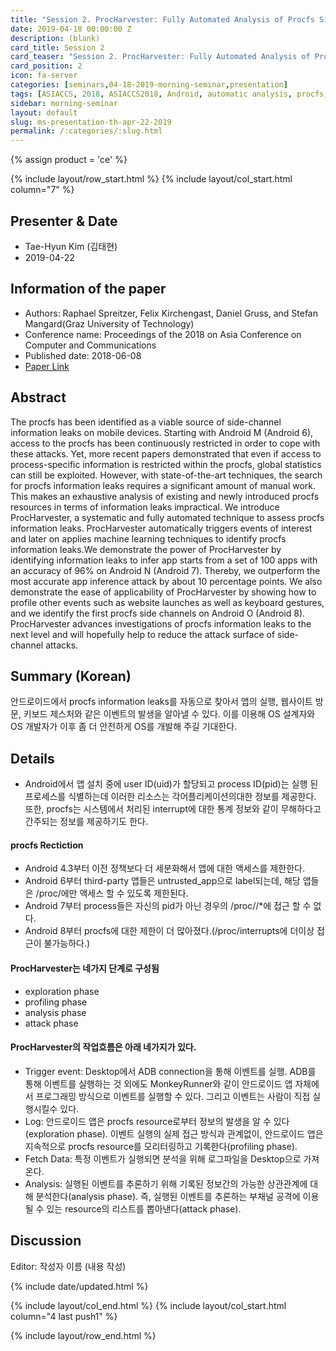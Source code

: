 ```yaml
---
title: "Session 2. ProcHarvester: Fully Automated Analysis of Procfs Side-Channel Leaks on Android"
date: 2019-04-18 00:00:00 Z
description: (blank)
card_title: Session 2
card_teaser: "Session 2. ProcHarvester: Fully Automated Analysis of Procfs Side-Channel Leaks on Android"
card_position: 2
icon: fa-server
categories: [seminars,04-18-2019-morning-seminar,presentation]
tags: [ASIACCS, 2018, ASIACCS2018, Android, automatic analysis, procfs, side-channel analysis]
sidebar: morning-seminar
layout: default
slug: ms-presentation-th-apr-22-2019
permalink: /:categories/:slug.html
---
```


{% assign product = 'ce' %}

{% include layout/row_start.html %}
{% include layout/col_start.html column="7" %}

## Presenter & Date
+ Tae-Hyun Kim (김태현)
+ 2019-04-22

## Information of the paper
+ Authors: Raphael Spreitzer, Felix Kirchengast, Daniel Gruss, and Stefan Mangard(Graz University of Technology)
+ Conference name: Proceedings of the 2018 on Asia Conference on Computer and Communications
+ Published date: 2018-06-08
+ [Paper Link](https://pure.tugraz.at/ws/portalfiles/portal/17305447/AsiaCCS2018.pdf)

## Abstract
The procfs has been identified as a viable source of side-channel information leaks on mobile devices. Starting with Android M (Android 6), access to the procfs has been continuously restricted in order to cope with these attacks. Yet, more recent papers demonstrated that even if access to process-specific information is restricted within the procfs, global statistics can still be exploited. However, with state-of-the-art techniques, the search for procfs information leaks requires a significant amount of manual work. This makes an exhaustive analysis of existing and newly introduced procfs resources in terms of information leaks impractical.
We introduce ProcHarvester, a systematic and fully automated technique to assess procfs information leaks. ProcHarvester automatically triggers events of interest and later on applies machine learning techniques to identify procfs information leaks.We demonstrate the power of ProcHarvester by identifying information leaks to infer app starts from a set of 100 apps with an accuracy of 96% on Android N (Android 7). Thereby, we outperform the most accurate app inference attack by about 10 percentage points. We also demonstrate the ease of applicability of ProcHarvester by showing how to profile other events such as website launches as well as keyboard gestures, and we identify the first procfs side channels on Android O (Android 8). ProcHarvester advances investigations of procfs information leaks to the next level and will hopefully help to reduce the attack surface of side-channel attacks.


## Summary (Korean)
안드로이드에서 procfs information leaks를 자동으로 찾아서 앱의 실행, 웹사이트 방문, 키보드 제스처와 같은 이벤트의 발생을 알아낼 수 있다. 이를 이용해 OS 설계자와 OS 개발자가 이후 좀 더 안전하게 OS를 개발해 주길 기대한다.

## Details
  + Android에서 앱 설치 중에 user ID(uid)가 할당되고 process ID(pid)는 실행 된 프로세스를 식별하는데 이러한 리소스는 각어플리케이션의대한 정보를 제공한다. 또한, procfs는 시스템에서 처리된 interrupt에 대한 통계 정보와 같이 무해하다고 간주되는 정보를 제공하기도 한다.

#### procfs Rectiction
  + Android 4.3부터 이전 정책보다 더 세분화해서 앱에 대한 액세스를 제한한다.
  + Android 6부터 third-party 앱들은 untrusted_app으로 label되는데, 해당 앱들은 /proc/에만 액세스 할 수 있도록 제한된다.
  + Android 7부터 process들은 자신의 pid가 아닌 경우의 /proc/<pid>/*에 접근 할 수 없다.
  + Android 8부터 procfs에 대한 제한이 더 많아졌다.(/proc/interrupts에 더이상 접근이 불가능하다.)

#### ProcHarvester는 네가지 단계로 구성됨
  + exploration phase 
  + profiling phase 
  + analysis phase 
  + attack phase 
  
#### ProcHarvester의 작업흐름은 아래 네가지가 있다.
  + Trigger event: Desktop에서 ADB connection을 통해 이벤트를 실행. ADB를 통해 이벤트를 실행하는 것 외에도 MonkeyRunner와 같이 안드로이드 앱 자체에서 프로그래밍 방식으로 이벤트를 실행할 수 있다. 그리고 이벤트는 사람이 직접 실행시킬수 있다. 
  + Log: 안드로이드 앱은 procfs resource로부터 정보의 발생을 알 수 있다(exploration phase). 이벤트 실행의 실제 접근 방식과 관계없이, 안드로이드 앱은 지속적으로 procfs resource를 모리터링하고 기록한다(profiling phase).
  + Fetch Data: 특정 이벤트가 실행되면 분석을 위해 로그파일을 Desktop으로 가져온다.
  + Analysis: 실행된 이벤트를 추론하기 위해 기록된 정보간의 가능한 상관관계에 대해 분석한다(analysis phase). 즉, 실행된 이벤트를 추론하는 부채널 공격에 이용 될 수 있는 resource의 리스트를 뽑아낸다(attack phase). 
  

  

## Discussion
Editor: 작성자 이름
(내용 작성)


{% include date/updated.html %}

{% include layout/col_end.html %}
{% include layout/col_start.html column="4 last push1" %}

{% include layout/row_end.html %}
